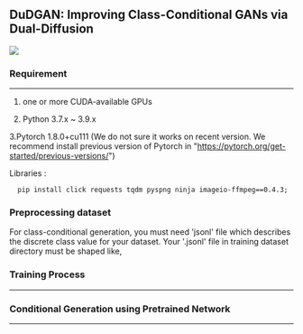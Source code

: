 ## DuDGAN: Improving Class-Conditional GANs via Dual-Diffusion 

<img src="https://github.com/taesunyeom/DuDGAN/assets/102474982/7c7055e5-bc7a-4397-b5bb-d77467a67af6"/>


### Requirement
---
1. one or more CUDA-available GPUs 

2. Python 3.7.x ~ 3.9.x

3.Pytorch 1.8.0+cu111 (We do not sure it works on recent version. We recommend install previous version of Pytorch in "https://pytorch.org/get-started/previous-versions/")

Libraries : 
```
  pip install click requests tqdm pyspng ninja imageio-ffmpeg==0.4.3; 
```

### Preprocessing dataset

For class-conditional generation, you must need 'jsonl' file which describes the discrete class value for your dataset.
Your '.jsonl' file in training dataset directory must be shaped like,
    
    


### Training Process
---




### Conditional Generation using Pretrained Network
---
